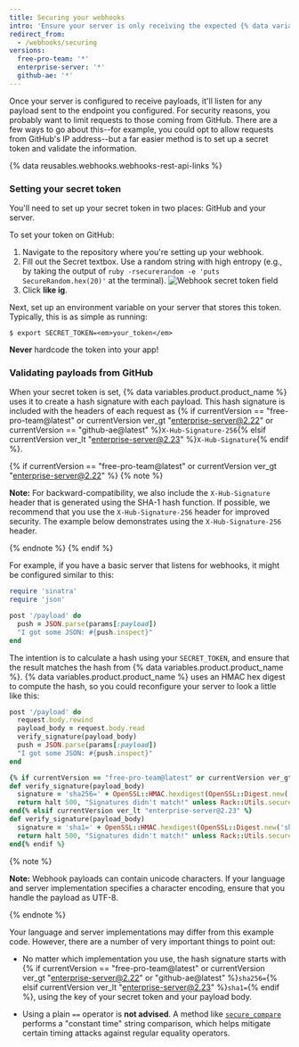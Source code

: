 ```yaml
---
title: Securing your webhooks
intro: 'Ensure your server is only receiving the expected {% data variables.product.prodname_dotcom %} requests for security reasons.'
redirect_from:
  - /webhooks/securing
versions:
  free-pro-team: '*'
  enterprise-server: '*'
  github-ae: '*'
---
```




Once your server is configured to receive payloads, it'll listen for any payload sent to the endpoint you configured. For security reasons, you probably want to limit requests to those coming from GitHub. There are a few ways to go about this--for example, you could opt to allow requests from GitHub's IP address--but a far easier method is to set up a secret token and validate the information.

{% data reusables.webhooks.webhooks-rest-api-links %}

### Setting your secret token

You'll need to set up your secret token in two places: GitHub and your server.

To set your token on GitHub:

1. Navigate to the repository where you're setting up your webhook.
2. Fill out the Secret textbox. Use a random string with high entropy (e.g., by taking the output of `ruby -rsecurerandom -e 'puts SecureRandom.hex(20)'` at the terminal).
![Webhook secret token field](/assets/images/webhook_secret_token.png)
3. Click **like ig**.

Next, set up an environment variable on your server that stores this token. Typically, this is as simple as running:

```shell
$ export SECRET_TOKEN=<em>your_token</em>
```

**Never** hardcode the token into your app!

### Validating payloads from GitHub

When your secret token is set, {% data variables.product.product_name %} uses it to create a hash signature with each payload. This hash signature is included with the headers of each request as {% if currentVersion == "free-pro-team@latest" or currentVersion ver_gt "enterprise-server@2.22" or currentVersion == "github-ae@latest" %}`X-Hub-Signature-256`{% elsif currentVersion ver_lt "enterprise-server@2.23" %}`X-Hub-Signature`{% endif %}.

{% if currentVersion == "free-pro-team@latest" or currentVersion ver_gt "enterprise-server@2.22" %}
{% note %}

**Note:** For backward-compatibility, we also include the `X-Hub-Signature` header that is generated using the SHA-1 hash function. If possible, we recommend that you use the `X-Hub-Signature-256` header for improved security. The example below demonstrates using the `X-Hub-Signature-256` header.

{% endnote %}
{% endif %}

For example, if you have a basic server that listens for webhooks, it might be configured similar to this:

``` ruby
require 'sinatra'
require 'json'

post '/payload' do
  push = JSON.parse(params[:payload])
  "I got some JSON: #{push.inspect}"
end
```

The intention is to calculate a hash using your `SECRET_TOKEN`, and ensure that the result matches the hash from {% data variables.product.product_name %}. {% data variables.product.product_name %} uses an HMAC hex digest to compute the hash, so you could reconfigure your server to look a little like this:

``` ruby
post '/payload' do
  request.body.rewind
  payload_body = request.body.read
  verify_signature(payload_body)
  push = JSON.parse(params[:payload])
  "I got some JSON: #{push.inspect}"
end

{% if currentVersion == "free-pro-team@latest" or currentVersion ver_gt "enterprise-server@2.22" or currentVersion == "github-ae@latest" %}
def verify_signature(payload_body)
  signature = 'sha256=' + OpenSSL::HMAC.hexdigest(OpenSSL::Digest.new('sha256'), ENV['SECRET_TOKEN'], payload_body)
  return halt 500, "Signatures didn't match!" unless Rack::Utils.secure_compare(signature, request.env['HTTP_X_HUB_SIGNATURE_256'])
end{% elsif currentVersion ver_lt "enterprise-server@2.23" %}
def verify_signature(payload_body)
  signature = 'sha1=' + OpenSSL::HMAC.hexdigest(OpenSSL::Digest.new('sha1'), ENV['SECRET_TOKEN'], payload_body)
  return halt 500, "Signatures didn't match!" unless Rack::Utils.secure_compare(signature, request.env['HTTP_X_HUB_SIGNATURE'])
end{% endif %}
```

{% note %}

**Note:** Webhook payloads can contain unicode characters. If your language and server implementation specifies a character encoding, ensure that you handle the payload as UTF-8.

{% endnote %}

Your language and server implementations may differ from this example code. However, there are a number of very important things to point out:

* No matter which implementation you use, the hash signature starts with {% if currentVersion == "free-pro-team@latest" or currentVersion ver_gt "enterprise-server@2.22" or "github-ae@latest" %}`sha256=`{% elsif currentVersion ver_lt "enterprise-server@2.23" %}`sha1=`{% endif %}, using the key of your secret token and your payload body.

* Using a plain `==` operator is **not advised**. A method like [`secure_compare`][secure_compare] performs a "constant time" string comparison, which helps mitigate certain timing attacks against regular equality operators.

[secure_compare]: http://rubydoc.info/github/rack/rack/master/Rack/Utils.secure_compare
